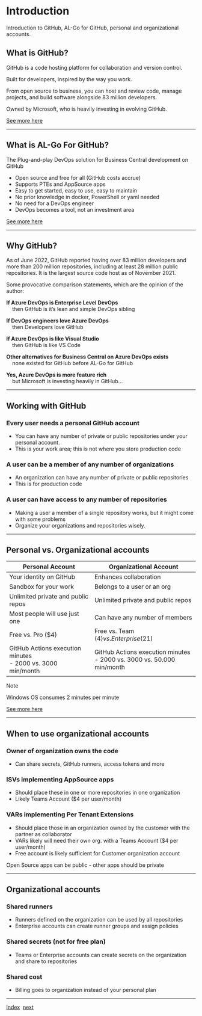 # Introduction

Introduction to GitHub, AL-Go for GitHub, personal and organizational accounts.

## What is GitHub?

GitHub is a code hosting platform for collaboration and version control.

Built for developers, inspired by the way you work.

From open source to business, you can host and review code, manage projects, and build software alongside 83 million developers.

Owned by Microsoft, who is heavily investing in evolving GitHub.

[See more here](https://github.com/)

______________________________________________________________________

## What is AL-Go For GitHub?

The Plug-and-play DevOps solution for Business Central development on GitHub

- Open source and free for all (GitHub costs accrue)
- Supports PTEs and AppSource apps
- Easy to get started, easy to use, easy to maintain
- No prior knowledge in docker, PowerShell or yaml needed
- No need for a DevOps engineer
- DevOps becomes a tool, not an investment area

[See more here](https://github.com/microsoft/AL-Go)

______________________________________________________________________

## Why GitHub?

As of June 2022, GitHub reported having over 83 million developers and more than 200 million repositories, including at least 28 million public repositories.
It is the largest source code host as of November 2021.

Some provocative comparison statements, which are the opinion of the author:

**If Azure DevOps is Enterprise Level DevOps**<br/>    then GitHub is it’s lean and simple DevOps sibling

**If DevOps engineers love Azure DevOps**<br/>    then Developers love GitHub

**If Azure DevOps is like Visual Studio**<br/>    then GitHub is like VS Code

**Other alternatives for Business Central on Azure DevOps exists**<br/>    none existed for GitHub before AL-Go for GitHub

**Yes, Azure DevOps is more feature rich**<br/>    but Microsoft is investing heavily in GitHub…

______________________________________________________________________

## Working with GitHub

### Every user needs a personal GitHub account

- You can have any number of private or public repositories under your personal account.
- This is your work area; this is not where you store production code

### A user can be a member of any number of organizations

- An organization can have any number of private or public repositories
- This is for production code

### A user can have access to any number of repositories

- Making a user a member of a single repository works, but it might come with some problems
- Organize your organizations and repositories wisely.

______________________________________________________________________

## Personal vs. Organizational accounts

| Personal Account | Organizational Account |
|--|--|
| Your identity on GitHub | Enhances collaboration |
| Sandbox for your work | Belongs to a user or an org |
| Unlimited private and public repos | Unlimited private and public repos |
| Most people will use just one | Can have any number of members |
| Free vs. Pro ($4) | Free vs. Team ($4) vs. Enterprise ($21) |
| GitHub Actions execution minutes<br/>- 2000 vs. 3000 min/month | GitHub Actions execution minutes<br />- 2000 vs. 3000 vs. 50.000 min/month |

> [!NOTE]
> Windows OS consumes 2 minutes per minute

[See more here](https://github.com/)

______________________________________________________________________

## When to use organizational accounts

### Owner of organization owns the code

- Can share secrets, GitHub runners, access tokens and more

### ISVs implementing AppSource apps

- Should place these in one or more repositories in one organization
- Likely Teams Account ($4 per user/month)

### VARs implementing Per Tenant Extensions

- Should place those in an organization owned by the customer with the partner as collaborator
- VARs likely will need their own org. with a Teams Account ($4 per user/month)
- Free account is likely sufficient for Customer organization account

Open Source apps can be public - other apps should be private

______________________________________________________________________

## Organizational accounts

### Shared runners

- Runners defined on the organization can be used by all repositories
- Enterprise accounts can create runner groups and assign policies

### Shared secrets (not for free plan)

- Teams or Enterprise accounts can create secrets on the organization and share to repositories

### Shared cost

- Billing goes to organization instead of your personal plan

______________________________________________________________________

[Index](Index.md)  [next](Prerequisites.md)
